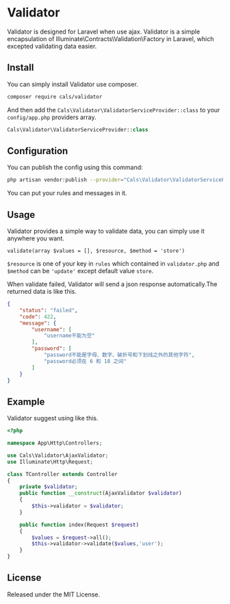 # Validator

Validator is designed for Laravel when use ajax. Validator is a simple encapsulation of Illuminate\Contracts\Validation\Factory in Laravel, which excepted validating data easier.

## Install

You can simply install Validator use composer.

```Bash
composer require cals/validator
```

And then add the `Cals\Validator\ValidatorServiceProvider::class` to your `config/app.php` providers array.

```PHP
Cals\Validator\ValidatorServiceProvider::class
```

## Configuration

You can publish the config using this command:

```Bash
php artisan vendor:publish --provider="Cals\Validator\ValidatorServiceProvider"
```

You can put your rules and messages in it.

## Usage

Validator provides a simple way to validate data, you can simply use it anywhere you want.

`validate(array $values = [], $resource, $method = 'store')`

`$resource` is one of your key in `rules` which contained in `validator.php` and `$method` can be `'update'` except default value `store`.

When validate failed, Validator will send a json response automatically.The returned data is like this.

```JSON
{
    "status": "failed",
    "code": 422,
    "message": {
        "username": [
            "username不能为空"
        ],
        "password": [
            "password不能是字母、数字、破折号和下划线之外的其他字符",
            "password必须在 6 和 18 之间"
        ]
    }
}
```

## Example

Validator suggest using like this.

```PHP
<?php

namespace App\Http\Controllers;

use Cals\Validator\AjaxValidator;
use Illuminate\Http\Request;

class TController extends Controller
{
    private $validator;
    public function __construct(AjaxValidator $validator)
    {
        $this->validator = $validator;
    }

    public function index(Request $request)
    {
        $values = $request->all();
        $this->validator->validate($values,'user');
    }
}

```

## License

Released under the MIT License.